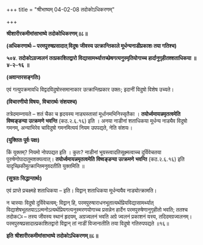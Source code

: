 +++
title = "श्रीभाष्यम् 04-02-08 तदोकोऽधिकरणम्"

+++


**श्रीशारीरकमीमांसाभाष्ये** **तदोकोधिकरणम्॥८॥**

**(अधिकरणार्थः – परमपुरुषप्रसादात् विदुषः जीवस्य उत्क्रान्तिकाले मूर्धन्यनाडीप्रकाशः तया गतिश्च)**

**५०४**. **तदोकोऽग्रज्वलनं** **तत्प्रकाशितद्वारो** **विद्यासामर्थ्यात्तच्छेषगत्यनुस्मृतियोगाच्च** **हार्दानुगृहीतश्शताधिकया** **॥** **४**–**२**–**१६** **॥**

**(अवान्तरसङ्गतिः)**

एवं गत्युपक्रमावधि विद्वदविदुषोस्समानाकार उत्क्रान्तिप्रकार उक्तः; इदानीं विदुषो विशेष उच्यते।

**(विचारणीयो विषयः, विचारार्थः संशयश्च)**

तत्रेदमाम्नायते – शतं चैका च हृदयस्य नाड्यस्तासां मूर्धानमभिनिस्सृतैका । **तयोर्ध्वमायन्नमृतत्वमेति** **विष्वङ्डन्या** **उत्क्रमणे**
**भवन्ति** (कठ.२.६.१६) इति । अनया नाडीनां शताधिकया मूर्धन्य नाड्यैव विदुषो गमनम्, अन्याभिरेव चाविदुषो गमनमित्ययं नियम उपपद्यते, नेति संशयः।

**(युक्तितः पूर्वः पक्षः)**

किं युक्तम्? नियमो नोपपद्यत इति । कुतः? नाडीनां भूयस्त्वादतिसूक्ष्मत्वाच्च दुर्विवेचतया पुरुषेणोपादातुमशक्यत्वात्। **तयोर्ध्वमायन्नमृतत्वमेति** **विष्वङ्डन्या** **उत्क्रमणे** **भवन्ति** (कठ.२.६.१६) इति यादृच्छिकीमुत्क्रान्तिमनुवदतीति युक्तमिति ॥

**(सूत्रतः सिद्धान्तार्थः)**

एवं प्राप्ते प्रचक्ष्महे शताधिकया – इति। विद्वान् शताधिकया मूर्धन्ययैव नाड्योत्क्रामति।

न चास्याः विदुषो दुर्विवेचत्वम्; विद्वान् हि, परमपुरुषाराधनभूतात्यर्थप्रियविद्यासामर्थ्यात् विद्याशेषभूततयाऽऽत्मनोऽत्यर्थप्रियगत्यनुस्मरणयोगाच्च प्रसन्नेन हार्देन परमपुरुषेणानुगृहीतो भवति; ततश्च तदोक**ः** – तस्य जीवस्य स्थानं हृदयम्, अग्रज्वलनं भवति अग्रे ज्वलनं प्रकाशनं यस्य, तदिदमग्रज्वलनम्। परमपुरुषप्रसादात्प्रकाशितद्वारो विद्वान् तां नाडीं विजानातीति तया विदुषो गतिरुपपद्यते ॥१६॥

**इति** **श्रीशारीरकमीमांसाभाष्ये** **तदोकोऽधिकरणम्॥८॥**


